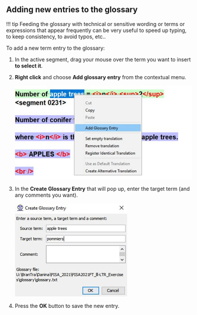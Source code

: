 ## Adding new entries to the glossary

<!-- prettier-ignore -->
!!! tip
    Feeding the glossary with technical or sensitive wording or terms or expressions that appear frequently can be very useful to speed up typing, to keep consistency, to avoid typos, etc..

To add a new term entry to the glossary:

1. In the active segment, drag your mouse over the term you want to insert **to select it**.
2. **Right click** and choose **Add glossary entry** from the contextual menu.

   ![](../_img/22_add_glossary_entry.jpg)

3. In the **Create Glossary Entry** that will pop up, enter the target term (and any comments you want).

   ![](../_img/23_glossary_term.jpg)

4. Press the **OK** button to save the new entry.
